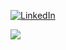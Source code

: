 [![LinkedIn](https://img.shields.io/badge/LinkedIn-%230077B5.svg?logo=linkedin&logoColor=white)](https://linkedin.com/in/alejandrobrea) 

![](https://quotes-github-readme.vercel.app/api?type=horizontal&theme=radical)
